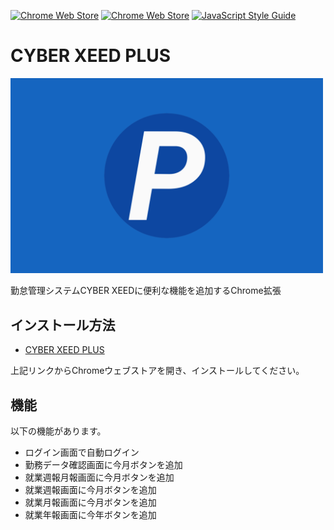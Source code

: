 [![Chrome Web Store](https://img.shields.io/chrome-web-store/v/fjcippambnmompkjifmbabafjemcccda.svg)](https://chrome.google.com/webstore/detail/cyber-xeed-plus/fjcippambnmompkjifmbabafjemcccda)
[![Chrome Web Store](https://img.shields.io/chrome-web-store/users/fjcippambnmompkjifmbabafjemcccda.svg)](hhttps://chrome.google.com/webstore/detail/cyber-xeed-plus/fjcippambnmompkjifmbabafjemcccda)
[![JavaScript Style Guide](https://img.shields.io/badge/code_style-standard-brightgreen.svg)](https://standardjs.com)

# CYBER XEED PLUS
<img src="promo/banner_1280x800.png" alt="CYBER XEED PLUS" width="500">

勤怠管理システムCYBER XEEDに便利な機能を追加するChrome拡張

## インストール方法
* [CYBER XEED PLUS](https://chrome.google.com/webstore/detail/cyber-xeed-plus/fjcippambnmompkjifmbabafjemcccda)

上記リンクからChromeウェブストアを開き、インストールしてください。

## 機能
以下の機能があります。

* ログイン画面で自動ログイン
* 勤務データ確認画面に今月ボタンを追加
* 就業週報月報画面に今月ボタンを追加
* 就業週報画面に今月ボタンを追加
* 就業月報画面に今月ボタンを追加
* 就業年報画面に今年ボタンを追加

